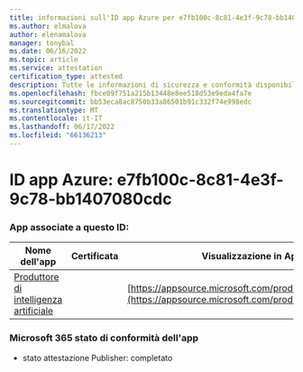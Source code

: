 ```yaml
---
title: informazioni sull'ID app Azure per e7fb100c-8c81-4e3f-9c78-bb1407080cdc
ms.author: elmalova
author: elenamalova
manager: tonybal
ms.date: 06/16/2022
ms.topic: article
ms.service: attestation
certification_type: attested
description: Tutte le informazioni di sicurezza e conformità disponibili per e7fb100c-8c81-4e3f-9c78-bb1407080cdc.
ms.openlocfilehash: fbce09f751a215b13448e8ee518d53e9eda4fa7e
ms.sourcegitcommit: bb53eca8ac8750b33a86501b91c332f74e998edc
ms.translationtype: MT
ms.contentlocale: it-IT
ms.lasthandoff: 06/17/2022
ms.locfileid: "66136213"
---
```

# <a name="azure-app-id-e7fb100c-8c81-4e3f-9c78-bb1407080cdc"></a>ID app Azure: e7fb100c-8c81-4e3f-9c78-bb1407080cdc


### <a name="apps-associated-with-this-id"></a>App associate a questo ID:
| **Nome dell'app** | **Certificata** | **Visualizzazione in AppSource** |
|--------------|---------------|-----------------------|
| [Produttore di intelligenza artificiale](../forward/WA200003883.md) |  | [https://appsource.microsoft.com/product/office/WA200003883](https://appsource.microsoft.com/product/office/WA200003883) |

### <a name="microsoft-365-app-compliance-status"></a>Microsoft 365 stato di conformità dell'app
- stato attestazione Publisher: completato
